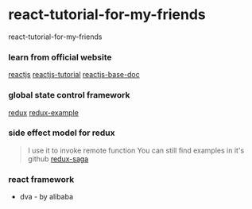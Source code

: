 # react-tutorial-for-my-friends
react-tutorial-for-my-friends

### learn from official website
[reactjs](https://reactjs.org/)
[reactjs-tutorial](https://reactjs.org/tutorial/tutorial.html)
[reactjs-base-doc](https://reactjs.org/docs/hello-world.html)

### global state control framework
[redux](https://redux.js.org/)
[redux-example](https://github.com/reactjs/redux.git)

### side effect model for redux
> I use it to invoke remote function
> You can still find examples in it's github
[redux-saga](https://github.com/redux-saga/redux-saga)

### react framework
* dva - by alibaba 

